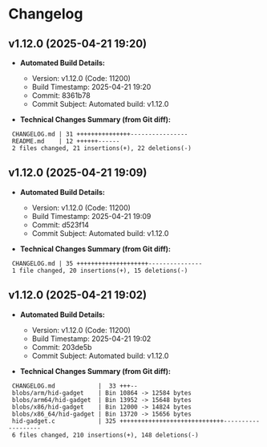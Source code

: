 # Changelog

## v1.12.0 (2025-04-21 19:20)

* **Automated Build Details:**
    * Version: v1.12.0 (Code: 11200)
    * Build Timestamp: 2025-04-21 19:20
    * Commit: 8361b78
    * Commit Subject: Automated build: v1.12.0

* **Technical Changes Summary (from Git diff):**
```
 CHANGELOG.md | 31 +++++++++++++++----------------
 README.md    | 12 ++++++------
 2 files changed, 21 insertions(+), 22 deletions(-)
```


## v1.12.0 (2025-04-21 19:09)

* **Automated Build Details:**
    * Version: v1.12.0 (Code: 11200)
    * Build Timestamp: 2025-04-21 19:09
    * Commit: d523f14
    * Commit Subject: Automated build: v1.12.0

* **Technical Changes Summary (from Git diff):**
```
 CHANGELOG.md | 35 ++++++++++++++++++++---------------
 1 file changed, 20 insertions(+), 15 deletions(-)
```


## v1.12.0 (2025-04-21 19:02)

* **Automated Build Details:**
    * Version: v1.12.0 (Code: 11200)
    * Build Timestamp: 2025-04-21 19:02
    * Commit: 203de5b
    * Commit Subject: Automated build: v1.12.0

* **Technical Changes Summary (from Git diff):**
```
 CHANGELOG.md            |  33 +++--
 blobs/arm/hid-gadget    | Bin 10864 -> 12584 bytes
 blobs/arm64/hid-gadget  | Bin 13952 -> 15648 bytes
 blobs/x86/hid-gadget    | Bin 12000 -> 14824 bytes
 blobs/x86_64/hid-gadget | Bin 13720 -> 15656 bytes
 hid-gadget.c            | 325 +++++++++++++++++++++++++++++-------------------
 6 files changed, 210 insertions(+), 148 deletions(-)
```